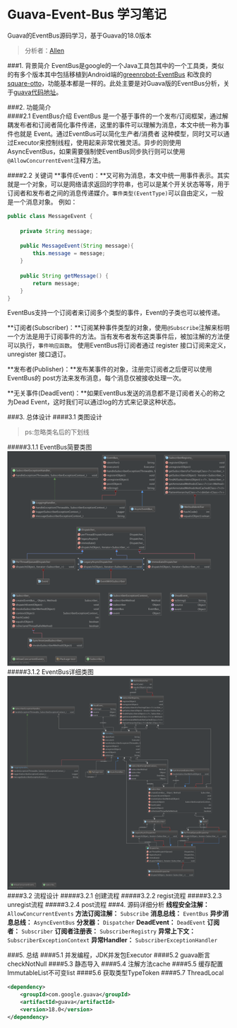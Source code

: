 # Guava-Event-Bus 学习笔记
Guava的EventBus源码学习，基于Guava的18.0版本
> 分析者：[Allen](https://github.com/qq291462491)
		
###1. 背景简介
EventBus是google的一个Java工具包其中的一个工具类，类似的有多个版本其中包括移植到Android端的[greenrobot-EventBus](https://github.com/greenrobot/EventBus)
和改良的[square-otto](https://github.com/square/otto)，功能基本都是一样的。此处主要是对Guava版的EventBus分析，关于[guava代码地址](https://github.com/google/guava)。

###2. 功能简介     
####2.1 EventBus介绍
EventBus 是一个基于事件的一个发布/订阅框架，通过解耦发布者和订阅者简化事件传递，这里的事件可以理解为消息，本文中统一称为事件也就是 Event。通过EventBus可以简化生产者/消费者
这种模型，同时又可以通过Executor来控制线程，使用起来非常优雅灵活。异步的则使用AsyncEventBus，如果需要强制使EventBus同步执行则可以使用`@AllowConcurrentEvent`注释方法。

####2.2 关键词
**事件(Event)：**又可称为消息，本文中统一用事件表示。其实就是一个对象，可以是网络请求返回的字符串，也可以是某个开关状态等等，用于订阅者和发布者之间的消息传递媒介。`事件类型(EventType)`可以自由定义，一般是一个消息对象。
例如：
```java
public class MessageEvent {

    private String message;

    public MessageEvent(String message){
        this.message = message;
    }

    public String getMessage() {
        return message;
    }
}
```
EventBus支持一个订阅者来订阅多个类型的事件，Event的子类也可以被传递。  

**订阅者(Subscriber)：**订阅某种事件类型的对象，使用`@Subscribe`注解来标明一个方法是用于订阅事件的方法。当有发布者发布这类事件后，被加注解的方法便可以执行，`事件响应函数`。
使用EventBus将订阅者通过 register 接口订阅来定义，unregister 接口退订。  

**发布者(Publisher)：**发布某事件的对象，注册完订阅者之后便可以使用EventBus的 post方法来发布消息，每个消息仅被接收处理一次。 

**无关事件(DeadEvent)：**如果EventBus发送的消息都不是订阅者关心的称之为Dead Event，这时我们可以通过log的方式来记录这种状态。

###3. 总体设计
####3.1 类图设计
> ps:忽略类名后的下划线     

#####3.1.1 EventBus简要类图
![pre-eventbus img](res/pre-eventBus.png) 
#####3.1.2 EventBus详细类图
![eventbus img](res/EventBusDiagram.png)  
####3.2 流程设计
#####3.2.1 创建流程
#####3.2.2 regist流程
#####3.2.3 unregist流程
#####3.2.4 post流程
###4. 源码详细分析
**线程安全注解：** `AllowConcurrentEvents`
**方法订阅注解：** `Subscribe`
**消息总线：** `EventBus`
**异步消息总线：** `AsyncEventBus`
**分发器：** `Dispatcher`
**DeadEvent：** `DeadEvent`
**订阅者：** `Subscriber`
**订阅者注册表：** `SubscriberRegistry`
**异常上下文：** `SubscriberExceptionContext`
**异常Handler：** `SubscriberExceptionHandler`


###5. 总结
####5.1 并发编程，JDK并发包Executor
####5.2 guava断言checkNotNull
####5.3 静态导入
####5.4 注解方法cache
####5.5 缓存配置ImmutableList不可变list
####5.6 获取类型TypeToken
####5.7 ThreadLocal


```xml 
<dependency>
	<groupId>com.google.guava</groupId>
	<artifactId>guava</artifactId>
	<version>18.0</version>
</dependency>
```	